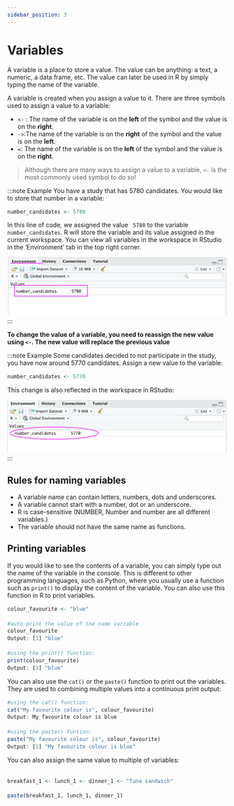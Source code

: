 ```yaml
---
sidebar_position: 3
---
```


# Variables

A variable is a place to store a value. The value can be anything: a text, a numeric, a data frame, etc. The value can later be used in R by simply typing the name of the variable.

A variable is created when you assign a value to it. There are three symbols used to assign a value to a variable:
- `<-` : The name of the variable is on the **left** of the symbol and the value is on the **right**.
- `->`:The name of the variable is on the **right** of the symbol and the value is on the **left**.
- `=`: The name of the variable is on the **left** of the symbol and the value is on the **right**.

 > Although there are many ways to assign a value to a variable, `<-` is the most commonly used symbol to do so! 
 >


:::note Example
You have a study that has 5780 candidates. You would like to store that number in a variable:
```R
number_candidates <- 5780
```
In this line of code, we assigned the value ` 5780` to the variable `number_candidates`. R will store the variable and its value assigned in the current workspace. You can view all variables in the workspace in RStudio in the ‘Environment’ tab in the top right corner.

![Variables_1](./Images/Variables_1.png)
:::


**To change the value of a variable, you need to reassign the new value using `<-`. The new value will replace the previous value**

:::note Example
Some candidates decided to not participate in the study, you have now around 5770 candidates. Assign a new value to the variable:
```R
number_candidates <- 5770
```
This change is also reflected in the workspace in RStudio:

![Variables_2](./Images/Variables_2.png)
:::


## Rules for naming variables
- A variable name can contain letters, numbers, dots and underscores.
- A variable cannot start with a number, dot or an underscore.
- R is case-sensitive (NUMBER, Number and number are all different variables.)
- The variable should not have the same name as functions.

## Printing variables

If you would like to see the contents of a variable, you can simply type out the name of the variable in the console. This is different to other programming languages, such as Python, where you usually use a function such as `print()` to display the content of the variable. You can also use this function in R to print variables.

```r
colour_favourite <- "blue"

#auto-print the value of the name variable
colour_favourite
Output: [1] "blue"

#using the print() function:
print(colour_favourite)
Output: [1] "blue"
```

You can also use the `cat()` or the `paste()` function to print out the variables. They are used to combining multiple values into a continuous print output:

```r
#using the cat() function:
cat("My favourite colour is", colour_favourite)
Output: My favourite colour is blue

#using the paste() funtion:
paste("My favourite colour is", colour_favourite)
Output: [1] "My favourite colour is blue"

```

You can also assign the same value to multiple of variables:

```r

breakfast_1 <- lunch_1 <- dinner_1 <- "Tuna sandwich"

paste(breakfast_1, lunch_1, dinner_1)

```